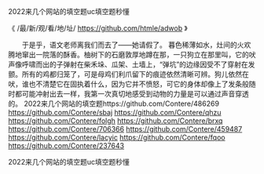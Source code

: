 
2022来几个网站的填空题uc填空题秒懂




《 /最/新/观/看/地/址/ https://github.com/htmle/adwob 》




　　于是乎，语文老师离我们而去了——她请假了。
暮色稀薄如水，灶间的火欢腾地窜出一院落的酥香。柚树下的石磨敦厚地蹲在那，一只狗立在那里叫，它的吠声像呼啸而出的子弹射在柴禾垛、瓜架、土墙上，“弹坑”的边缘因受不了穿射在发颤。所有的鸡都归笼了，可是母鸡们利爪留下的痕迹依然清晰可辨。狗儿依然在吠，谁也不清楚它在固执着什么，因为它并不愤怒，可它的身体却像上了发条般随时都可能冲射出去一样，我第一次真切地感受到动物的力量是可以通过声音穿透的。
2022来几个网站的填空题https://github.com/Contere/486269
https://github.com/Contere/sbaj
https://github.com/Contere/qhzu
https://github.com/Contere/folgh
https://github.com/Contere/brxq
https://github.com/Contere/706366
https://github.com/Contere/459487
https://github.com/Contere/lacyic
https://github.com/Contere/fqoo
https://github.com/Contere/237643





2022来几个网站的填空题uc填空题秒懂
